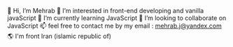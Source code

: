  👋 Hi, I’m Mehrab
 👀 I’m interested in front-end developing and vanilla javaScript
 🌱 I’m currently learning JavaScript
 💞️ I’m looking to collaborate on JavaScript
 📫 feel free to contact me by my email : mehrab.j@yandex.com
 🌎 I'm front Iran (islamic republic of)
<!---
Mehrab-J/Mehrab-J is a ✨ special ✨ repository because its `README.md` (this file) appears on your GitHub profile.
You can click the Preview link to take a look at your changes.
--->
